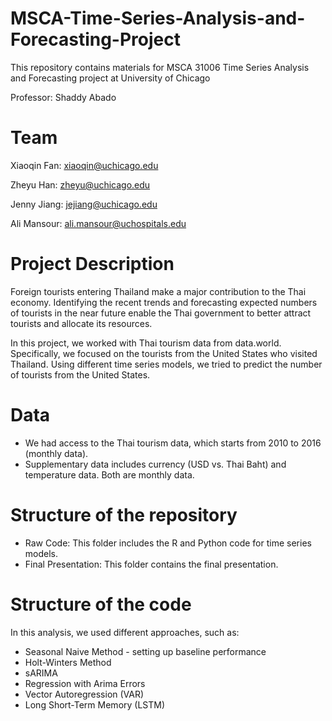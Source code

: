# MSCA-Time-Series-Analysis-and-Forecasting-Project

This repository contains materials for MSCA 31006 Time Series Analysis and Forecasting project at University of Chicago

Professor: Shaddy Abado

# Team
Xiaoqin Fan: xiaoqin@uchicago.edu

Zheyu Han: zheyu@uchicago.edu

Jenny Jiang: jejiang@uchicago.edu

Ali Mansour: ali.mansour@uchospitals.edu

# Project Description
Foreign tourists entering Thailand make a major contribution to the Thai economy. Identifying the recent trends and forecasting expected numbers of tourists in the near future enable the Thai government to better attract tourists and allocate its resources. 

In this project, we worked with Thai tourism data from data.world. Specifically, we focused on the tourists from the United States who visited Thailand. Using different time series models, we tried to predict the number of tourists from the United States.

# Data
- We had access to the Thai tourism data, which starts from 2010 to 2016 (monthly data).
- Supplementary data includes currency (USD vs. Thai Baht) and temperature data. Both are monthly data.

# Structure of the repository
- Raw Code: This folder includes the R and Python code for time series models.
- Final Presentation: This folder contains the final presentation.

# Structure of the code
In this analysis, we used different approaches, such as:
- Seasonal Naive Method - setting up baseline performance
- Holt-Winters Method
- sARIMA
- Regression with Arima Errors
- Vector Autoregression (VAR)
- Long Short-Term Memory (LSTM)
